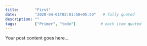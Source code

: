 ```yaml
---
title:       "First"
date:        "2020-04-01T02:01:58+05:30"   # fully quoted
description: ""
tags:        ["Primer", "todo"]           # each item quoted
---
```


Your post content goes here…
